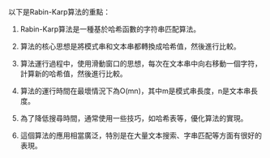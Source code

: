 

以下是Rabin-Karp算法的重點：

1. Rabin-Karp算法是一種基於哈希函數的字符串匹配算法。

2. 算法的核心思想是將模式串和文本串都轉換成哈希值，然後進行比較。

3. 算法運行過程中，使用滑動窗口的思想，每次在文本串中向右移動一個字符，計算新的哈希值，然後進行比較。

4. 算法的運行時間在最壞情況下為O(mn)，其中m是模式串長度，n是文本串長度。

5. 為了降低搜尋時間，通常使用一些技巧，如哈希表等，優化算法的實現。

6. 這個算法的應用相當廣泛，特別是在大量文本搜索、字串匹配等方面有很好的表現。